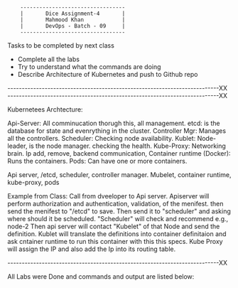
        ---------------------------------
        |       Dice Assignment-4       |
        |       Mahmood Khan            |
        |       DevOps - Batch - 09     |
        ---------------------------------

Tasks to be completed by next class

- Complete all the labs
- Try to understand what the commands are doing
- Describe Architecture of Kubernetes and push to Github repo


--------------------------------------------------------------------------XX
--------------------------------------------------------------------------XX

Kubernetees Archtecture:

Api-Server: All comminucation thorugh this, all management.
etcd: is the database for state and evenrything in the cluster.
Controller Mgr: Manages all the controllers.
Scheduler: Checking node availability.
Kublet: Node-leader, is the node manager. checking the health.
Kube-Proxy: Networking brain. Ip add, remove, backend communication,
Container runtime (Docker): Runs the containers.
Pods: Can have one or more containers.


Api server, /etcd, scheduler, controller manager.
Mubelet, container runtime, kube-proxy, pods


Example from Class:
Call from dveeloper to Api server.
Apiserver will perform authorization and authentication, validation, of the menifest.
then send the menifest to "/etcd" to save.
Then send it to "scheduler" and asking where should it be scheduled.
"Scheduler" will check and recommend e.g., node-2
Then api server will contact "Kubelet" of that Node and send the definition.
Kublet will translate the definitions into container definitaion and ask cntainer runtime to run this container with this this specs.
Kube Proxy will assign the IP and also add the Ip into its routing table.


--------------------------------------------------------------------------XX

All Labs were Done and commands and output are listed below:



